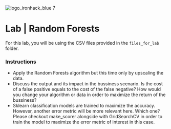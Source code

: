 ![logo_ironhack_blue 7](https://user-images.githubusercontent.com/23629340/40541063-a07a0a8a-601a-11e8-91b5-2f13e4e6b441.png)

# Lab | Random Forests

For this lab, you will be using the CSV files provided in the `files_for_lab` folder.

### Instructions

- Apply the Random Forests algorithm but this time only by upscaling the data.
- Discuss the output and its impact in the bussiness scenario. Is the cost of a false positive equals to the cost of the false negative? How would you change your algorithm or data in order to maximize the return of the bussiness?
- Sklearn classification models are trained to maximize the accuracy. However, another error metric will be more relevant here. Which one? Please checkout make_scorer alongside with GridSearchCV in order to train the model to maximize the error metric of interest in this case.